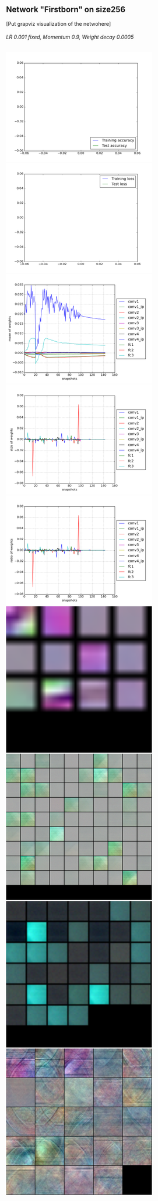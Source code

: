 Network "Firstborn" on size256
------------------------------

[Put grapviz visualization of the netwohere]  

###### LR 0.001 fixed, Momentum 0.9, Weight decay 0.0005

<img src="./plots/2015-06-03-00-26_accuracy.png" width="400">
<img src="./plots/2015-06-03-00-26_loss.png" width="400">
<img src="./plots/2015-06-03-00-36_mean_weights.png" width="400">
<img src="./plots/2015-06-03-00-36_stds_weights.png" width="400">
<img src="./plots/2015-06-03-00-36_weight_ratios.png" width="400">  
<img src="./plots/2015-06-03-00-36_viz_conv1.png" width="400">
<img src="./plots/2015-06-03-00-36_viz_conv2.png" width="400">
<img src="./plots/2015-06-03-00-36_viz_conv3.png" width="400">
<img src="./plots/2015-06-03-00-36_viz_conv4.png" width="400">
